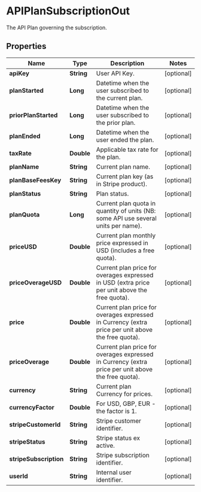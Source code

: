 

# APIPlanSubscriptionOut

The API Plan governing the subscription.

## Properties

| Name | Type | Description | Notes |
|------------ | ------------- | ------------- | -------------|
|**apiKey** | **String** | User API Key. |  [optional] |
|**planStarted** | **Long** | Datetime when the user subscribed to the current plan. |  [optional] |
|**priorPlanStarted** | **Long** | Datetime when the user subscribed to the prior plan. |  [optional] |
|**planEnded** | **Long** | Datetime when the user ended the plan. |  [optional] |
|**taxRate** | **Double** | Applicable tax rate for the plan. |  [optional] |
|**planName** | **String** | Current plan name. |  [optional] |
|**planBaseFeesKey** | **String** | Current plan key (as in Stripe product). |  [optional] |
|**planStatus** | **String** | Plan status. |  [optional] |
|**planQuota** | **Long** | Current plan quota in quantity of units (NB: some API use several units per name). |  [optional] |
|**priceUSD** | **Double** | Current plan monthly price expressed in USD (includes a free quota). |  [optional] |
|**priceOverageUSD** | **Double** | Current plan price for overages expressed in USD (extra price per unit above the free quota). |  [optional] |
|**price** | **Double** | Current plan price for overages expressed in Currency (extra price per unit above the free quota). |  [optional] |
|**priceOverage** | **Double** | Current plan price for overages expressed in Currency (extra price per unit above the free quota). |  [optional] |
|**currency** | **String** | Current plan Currency for prices. |  [optional] |
|**currencyFactor** | **Double** | For USD, GBP, EUR - the factor is 1. |  [optional] |
|**stripeCustomerId** | **String** | Stripe customer identifier. |  [optional] |
|**stripeStatus** | **String** | Stripe status ex active. |  [optional] |
|**stripeSubscription** | **String** | Stripe subscription identifier. |  [optional] |
|**userId** | **String** | Internal user identifier. |  [optional] |



